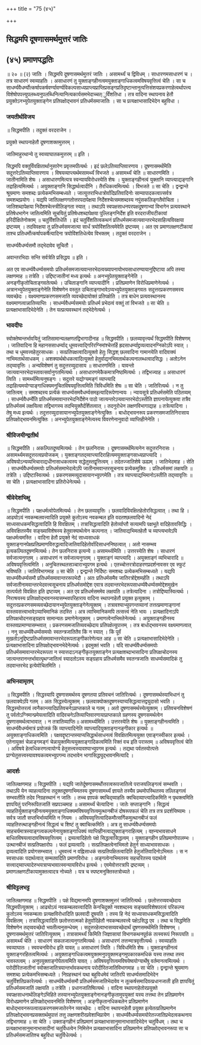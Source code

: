 +++
title = "75 (४५)"

+++


## सिद्धमपि दूषणासमर्थमुत्तरं जातिः

## (४५) **प्रमाणपद्धतिः**

॥ २० ॥ (२) जातिः । सिद्धमपि दूषणासमर्थमुत्तरं जातिः । असामर्थ्यं च द्विविधम् । साधारणमसाधारणं च । तत्र साधारणं स्वव्याहतिः । असाधारणं तु युक्ताङ्गहीनत्वमयुक्ताङ्गाधिकत्वमविषयवृत्तित्वं चेति । सा च साधर्म्यवैधर्म्योत्कर्षापकर्षवर्ण्यावर्ण्यविकल्पसाध्यप्राप्त्यप्राप्तिप्रसङ्गप्रतिदृष्टान्तानुत्पत्तिसंशयप्रकरणाहेत्वर्थापत्त्यविशेषोपपत्त्युपलब्ध्यनुपलब्धिनित्यानित्यकार्यसमभेदाच्चत्ुर्विंशतिधा । तत्र वादिना स्थापनाय हेतौ प्रयुक्तेऽनभ्युपेतयुक्ताङ्गेन प्रतिपक्षोद्भावनं प्रतिधर्मसमाजातिः । सा च प्रत्यक्षाभासादिभेदेन बहुविधा ।

### **जयतीर्थविजय**

॥ सिद्धमपीति । तदुक्तं वरदराजेन ।

प्रयुक्ते स्थापनाहेतौ दूषणाशक्तमुत्तरम् ।

जातिमाहुरथान्ये तु स्वव्याघातकमुत्तरम् ॥ इति ।

सिद्धमपि वक्तुर्विवक्षितार्थानुसारेण प्रवृत्तमपीत्यर्थः । इदं छलेऽतिव्याप्तिवारणाय । दूषणासमर्थमिति सदुत्तरेऽतिव्याप्तिवारणाय । विषयव्याप्त्यर्थमसामर्थ्यं विभजते ॥ असामर्थ्यं चेति ॥ साधारणमिति । जातीनामिति शेषः । असाधारणमित्यत्र स्वन्यायविरोधस्येति शेषः । युक्ताङ्गहीनत्वं युक्तानि व्याप्त्याद्यङ्गानि तद्राहित्यमित्यर्थः । अयुक्ताङ्गानि सिद्धार्थत्वादीनि । तैरधिकत्वमित्यर्थः । विभजते ॥ सा चेति । द्वन्द्वान्ते श्रूयमाणः समशब्दः प्रत्येकमभिसम्बध्यते । जात्युत्तराभिधात्रोर्वादिप्रतिवादिनोः साम्यापादकत्वात्सर्वत्र समशब्दप्रयोगः । यद्यपि जातिलक्षणगतोत्तरपदापेक्षया निर्देशश्चेत्समशब्दस्य नपुंसकलिङ्गतैवोचिता । जातिशब्दापेक्षया निर्देशश्चेत्स्त्रीलिङ्गता स्यात् । तथाऽपि स्वपक्षसाधनपरपक्षदूषणाभ्यां विभागेन प्रत्यवस्थाने प्रतिषेधभागेन जातित्वमिति सूचयितुं प्रतिषेधशब्दापेक्षया पुल्लिङ्गनिर्देश इति वरदराजीयटीकायां हरिदीक्षितेनोक्तम् ॥ चतुर्विंशतिधेति । इदं चतुर्विंशतित्वकथनं प्रतिधर्मसमजात्यवान्तरभेदसाहित्यविवक्षया द्रष्टव्यम् । तदविवक्षया तु प्रतिधर्मसमजात्या सार्धं त्रयोविंशतित्वमेवेति द्रष्टव्यम् । अत एव प्रमाणलक्षणटीकायां ताश्च प्रतिधर्मोत्कर्षापकर्षेत्यादिना त्रयोविंशतिधेत्येव विभक्तम् । तदुक्तं वरदराजेन ।

साधर्म्यवैधर्म्यसमौ तद्भेदावेव सूचितौ ।

अवान्तरभिदाः सन्ति सर्वत्रेति प्रसिद्धय ॥ इति ।

अत एव साधर्म्यवैधर्म्यसमयोः प्रतिधर्मसमजात्यवान्तरभेदत्वख्यापनायोभयसाधारण्यायानुद्दिष्टाया अपि तस्या लक्षणमाह ॥ तत्रेति । उद्दिष्टजातीनां मध्य इत्यर्थः ॥ अनभ्युपेतयुक्ताङ्गेनेति । अनङ्गीकृतोचिताङ्गवतेत्यर्थः । उचिताङ्गानि व्याप्त्यादीनि । प्रतिप्रमाणेन विरोधिप्रमाणेनेत्यर्थः । अत्रानभ्युपेतयुक्ताङ्गेनेति विशेषणेन वस्तुत उचिताङ्गाभावेऽप्यभ्युपेतयुक्ताङ्गवतः सदुत्तरप्रकरणसमस्य व्यवच्छेदः । वक्ष्यमाणप्रकरणसमजाति व्यवच्छेदायोक्तं प्रतिपक्षेति । तत्र बाधेन प्रत्यवस्थानस्य वक्ष्यमाणत्वान्नातिव्याप्तिः । साधर्म्यवैधर्म्यसमयोः प्रतिधर्म प्रभेदत्वं वक्तुं तां विभजते ॥ सा चेति ॥ प्रत्यक्षाभासादिभेदेनेति । तेन यत्प्रत्यवस्थानं तद्भेदेनेत्यर्थः ।

### **भावदीपः**

स्वोक्तेष्वन्तर्भावयितुं जातिसामान्यलक्षणतद्विभागादीनाह ॥ सिद्धमपीति । छलव्यावृत्त्यर्थं सिद्धमपीति विशेषणम् । जातिवादिना हि महानससाधर्म्याद् धूमवत्त्वाद्गिरिरग्निमांश्चेत्तर्हि ह्रदसाधर्म्याद्द्रव्यत्वादनग्निकोऽपि स्यात् । तथा च धूमवत्त्वहेतुरसाधकः । सत्प्रतिपक्षत्वादित्युक्तो हेतुः सिद्धश् छलवादिना गामानयेति वादिवाक्यं नाभिमतार्थसाधकम् । अशक्यार्थबोधकत्वादित्युक्तो हेतुर्वाद्यनभिमतार्थकल्पनालब्धत्वादसिद्धः । अतोऽनेन तद्य्वावृत्तिः । अन्यविशेषणं तु सदुत्तरव्युदासाय ॥ साधारणमिति । यावन्तो जात्यवान्तरभेदास्तावत्सर्वानुगतमित्यर्थः । असाधारणमेकैकमात्रनिष्ठमित्यर्थः । तद्विभज्याह ॥ असाधारणं त्विति । सामर्थ्यमित्यनुषङ्गः । सदुत्तरे यद्योग्यमङ्गं व्याप्त्यादि तद्राहित्यमयोग्याङ्गाधिक्यमनुचितविषयवृत्तित्वमिति त्रिविधमिति शेषः ॥ सा चेति । जातिरित्यर्थः । न तु जातित्वम् । समशब्दस्य प्रत्येकं साधर्म्यसमवैधर्म्यसमइत्यादिरूपेणान्वयः । न्यायसूत्रे प्रतिधर्मसमेति पठितव्यम् । साधर्म्यवैधर्म्येति प्रतिधर्मसमावान्तरभेदनिर्देशेन पाठो जात्यन्तरेऽप्यवान्तरभेदोऽस्तीति ज्ञापनायेत्युक्त्वा तत्रैव प्रतिधर्मसमं लक्षयित्वा तद्विभागस्य तदभियुक्तैर्दर्शितत्वात् । तदनुरोधेन लक्षणविभागाद्याह ॥ तत्रेत्यादिना । तेषु मध्य इत्यर्थः । तदुत्तरव्युदासायानभ्युपेतयुक्ताङ्गेनेत्युक्तिः । बाधोद्भावनरूप प्रकरणसमजातिनिरासाय प्रतिपक्षोद्भावनमित्युक्तिः । अनभ्युपेतयुक्ताङ्गेनेत्यस्य विवरणेनानुवादो व्याप्तिहीनेनेति ।

### **श्रीविजयीन्द्रतीर्थ**

॥ सिद्धमपीति । अकल्पितदूष्यमित्यर्थः । तेन छलनिरासः । दूषणासमर्थमित्यनेन सदुत्तरनिरासः । असामर्थ्यमसदुत्तरत्वप्रयोजकम् । युक्ताङ्गतद्य्वाप्त्यादिराहित्यमयुक्ताङ्गसाध्यप्राप्त्यादि । अविषयोऽन्यव्यभिचाराद्यधीनासाधकत्वस्य सद्धेतुस्तद्वृत्तित्वम् । तदेतज्जातिशेषे ऊह्यम् । जातिभेदमाह । सेति । साधर्म्यवैधर्म्यसमयोः प्रतिधर्मसमाभेदत्वेऽपि जातीनामवान्तरसूचनाय प्रत्येकमुक्तिः । प्रतिधर्मसमां लक्षयति ॥ तत्रेति । उद्दिष्टास्वित्यर्थः । प्रकरणसमव्युदासायानभ्युपगमेति । तत्र व्याप्त्याद्यभिमानोऽस्तीति तद्य्वावृत्तिः ॥ सा चेति । प्रत्यक्षाभासादिना प्रतिरोधेनेत्यर्थः ।

### **श्रीवेदेशभिक्षु**

॥ सिद्धमपीति । पक्षधर्मत्वोपेतमित्यर्थः । तेन छलव्यावृत्तिः । छलवादिविवक्षितहेतोरसिद्धत्वात् । तथा हि । आढ्योऽयं नवकम्बलवत्त्वादिति प्रयुक्ते कुतोऽस्य नवकम्बल इति वदतश्छलवादिनो नेदं साध्यसाधकमसिद्धत्वादिति हि विवक्षितम् । तत्रासिद्धत्वादिति हेतोर्व्याप्तौ सत्यामपि पक्षभूते वादिहेतावसिद्धिः । अविवक्षितस्यैव सङ्ख्याविशेषस्य हेतुवाक्यार्थत्वेन कल्पनात् । जातिवाद्यभिमतहेतौ च व्याप्त्यभावेऽपि पक्षधर्मत्वमस्ति । वादिना हेतौ प्रयुक्ते नेदं साध्यसाधकं युक्ताङ्गानपेक्षप्रतिप्रमाणविरुद्धत्वादिजातिवादिहेतोर्वादिसाधननिष्ठत्वात् । अतो नासम्भव इत्यकल्पितदूषणमित्यर्थः। तेन छलनिरास इत्यन्ये ॥ असामर्थ्यमिति । उत्तरस्येति शेषः । साधारणं सर्वजात्यनुगतम् । असाधारणं न सर्वजात्यनुगतम् । युक्ताङ्गं व्याप्त्यादि । अयुक्ताङ्गं व्यभिचारादि ॥ अविषयवृत्तित्वमिति । अनुचितस्थलसञ्चाराभ्युपगम इत्यर्थः । एतच्चोत्तरत्रोदाहरणप्रदर्शनावसर एव स्फुटं भविष्यति । जातिविभागमाह ॥ सा चेति । द्वन्द्वान्ते निर्दिष्टः समशब्दः प्रत्येकमभिसम्बध्यते । यद्यपि साधर्म्यवैधर्म्यसमौ प्रतिधर्मसमावान्तररूपभेदौ । अतः प्रतिधर्मसमैव जातिरत्रोद्देशमर्हति । तथाऽपि सर्वजातीनामवान्तरभेदवत्त्वसूचनाय प्रतिधर्मसमोद्देश एवात्र तदवान्तरभेदरूपसाधर्म्यवैधर्म्यसमोद्देशमुखेन तात्पर्यतो विवक्षित इति द्रष्टव्यम् । अत एव प्रतिधर्मसममेव लक्षयति ॥ तत्रेत्यादिना । तत्रोद्दिष्यास्वित्यर्थः । निराश्रयस्य प्रतिपक्षोद्भावनस्यासम्भवपरिहाराय वादिना स्थापनाहेतौ प्रयुक्त इत्युक्तम् । सदुत्तरप्रकरणसमव्यवच्छेदायानभ्युपेतयुक्ताङ्गेनेत्युक्तम् । तत्रावश्याभ्युपगन्तव्यानां तत्तत्प्रमाणाङ्गानां वास्तवसत्त्वाभावेऽप्याभिमानिकं तदस्ति । अत्र त्वाभिमानिकमपि तत्सत्त्वं नेति भावः । प्रत्यक्षादिनाऽपि प्रतिपक्षचोदनसङ्ग्रहाय सामान्यतः प्रमाणेनेत्युक्तम् । प्रमाणत्वेनाभिमतेनेत्यर्थः । अयुक्ताङ्गहीनस्य वास्तवप्रामाण्यासम्भवात् । प्रकरणसमजातिव्यवच्छेदाय प्रतिपक्षेत्युपात्तम् । तत्र बाधोद्भावनस्य वक्ष्यमाणत्वात् । ननु साधर्म्यवैधर्म्यसमयोः स्वतन्त्रजातितैव किं न स्यात् । किं पूर्वं मुखतोऽनुद्दिष्टप्रतिधर्मसमावान्तरभेदरूपताङ्गीकारेणेत्यत आह ॥ सा चेति ॥ प्रत्यक्षाभासादिभेदेनेति । प्रत्यक्षाभासादिना प्रतिपक्षोद्भावनभेदेनेत्यर्थः । इदमुक्तं भवति । यदि साधर्म्यवैधर्म्यसमयोः प्रतिधर्मसमावान्तरभेदरूपता न स्यात्तदाऽनङ्गीकृतयुक्ताङ्गेन प्रत्यक्षशब्दाभासादिना प्रतिपक्षचोदनस्य जात्यन्तरानन्तर्भावात्पृथग्जातित्वं स्यादतोऽस्य सङ्ग्रहाय प्रतिधर्मसमैव स्वतन्त्रजातिः साधर्म्यसमादिकं तु तदवान्तरभेद इत्येवोचितमिति ।

### **अभिनवामृतम्**

॥ सिद्धमपीति । सिद्धस्यापि दूषणासमर्थस्य दूषणतया प्रतिवचनं जातिरित्यर्थः । दूषणासमर्थस्याभिधानं तु छलवाक्येऽपि गतम् । अतः सिद्धस्येत्युक्तम् । छलवाक्योक्तदूषणस्याप्यसिद्धत्वात्तद्व्युदासो भवति । सिद्धस्योत्तरत्वं त्वनैकान्त्यादिप्रतिवचनेऽप्राप्तकाले च गतम् । अतो दूषणासमर्थस्येत्युक्तम् । प्रतिवचनविशेषणं तु पर्वतोऽग्निमान्प्रमेयत्वादिति वादिवचनेऽतिव्याप्तिवारणायाप्राप्तकाले ग्रहणस्य दूषणसमर्थत्वेन दूषणासमर्थत्वाभावात् । न तत्रातिव्याप्तिः॥ असामर्थ्यमिति । उत्तरस्येति शेषः ॥ युक्ताङ्गहीनत्वमिति । साधर्म्यवैधर्म्यमात्रं प्रयोजकं किं व्याप्त्यादिनेति व्याप्त्यादियुक्ताङ्गानङ्गीकार इत्यर्थः ॥ अयुक्ताङ्गाधिकत्वमिति । पक्षवद्दृष्टान्तस्याप्यसिद्धार्थसाधनत्वं विवक्षितमित्ययुक्त एवाङ्गस्वीकार इत्यर्थः । एतेनायुक्तं चेन्नाङ्गमङ्गं चेन्नायुक्तमित्ययुक्ताङ्गादिकत्वमिति रिक्तं वच इति परास्तम् ॥ अविषयवृत्तित्वं चेति । अविषये हेत्वधिकरणत्वायोग्ये हेतुसत्त्वस्यावश्याभ्युपगम इत्यर्थः । तद्यथा पर्वतस्योत्पत्तेः प्राग्घेतुसत्त्वस्यावश्यकत्वमभ्युपगम्य तदभावेन भागासिद्ध्युद्भावनमित्यादि ।

### **आदर्शः**

जातिलक्षणमाह ॥ सिद्धमपीति । यद्यपि जातेर्दूषणासमर्थोत्तरत्वरूपजातित्वे पराजयलिङ्गत्वं सम्भवति । तथाऽपि येन व्याहत्यादिना तदुक्तदूषणाभिमतस्य दूषणासामर्थ्यं ज्ञायते तस्यैव प्रथमोपस्थितस्य तल्लिङ्गत्वं सम्भवतीति तदेव निग्रहस्थानं न जातिः । तच्च ज्ञापकं क्वचिद्य्वाहतिः क्वचिदव्याप्त्यादिकमिति न पृथक्त्वमिति ज्ञापयितुं परनिरूपितजातिं सप्रपञ्चमाह ॥ असामर्थ्यं चेत्यादिना । जातेः सप्ताङ्गानि । सिद्धत्वं व्याहतिर्युक्ताङ्गहीनत्वमयुक्ताङ्गाधिक्यमविषयवृत्तित्वमुत्थानबीजं दोषरूपफलं चेति तत्र तत्र प्रदर्शयिष्यामः । सर्वत्र जातौ सप्तभिर्भाव्यमिति न नियमः । अविषयवृत्तित्वादिकमौत्सर्गिकमुत्थानबीजं फलं व्याहतिरुत्थाङ्गहीनत्वं सिद्धत्वं च शिष्टं तु क्वाचित्कमिति । अत्र तु साधर्म्यवैधर्म्यसमयोः साहचर्यमात्रस्याङ्गत्वकल्पनेनायुक्ताङ्गाधिक्यं व्याप्तिहीनत्वाद्युक्ताङ्गराहित्यम् । वह्न्यभावसाधने बाधितविषयत्वादावविषयवृत्तित्वम् । द्रव्यत्वादिहेतोः पक्षे सिद्धत्वासिद्धत्वम् । युक्ताङ्गहीन प्रतिप्रमाणोपालम्भः । उत्थानबीजं सत्प्रतिपक्षारोपः । फलं द्रव्यत्वादिः । सत्प्रतिपक्षत्वेनाभिमतो हेतुर्न साध्याभावसाधकः । द्रव्यत्वादिति प्रयोगसम्भवात् । धूमवत्त्वं न वह्निसाधकं सत्प्रतिपक्षितत्वादिति हेतुर्जातिवादिनोऽभिमतः । स न स्वसाधकः पदार्थत्वात् सम्मतवदिति प्रमाणविरोधः । अङ्गत्वेनाभिमतस्य सहचरितस्य पदार्थत्वे सत्त्वाद्य्वाप्त्यादेरुभयत्राप्यभावात्स्वन्यायविरोध इत्यर्थः । एवमेवोत्तरत्रापि द्रष्टव्यम् । प्रमाणलक्षणटीकायामुक्तत्वादत्र नोच्यते । यत्र च स्पष्टमनुक्तिस्तत्रोच्यते ।

### **श्रीविट्टलभट्ट**

जातिलक्षणमाह ॥ सिद्धमपीति । पक्षे विद्यमानमपि दूषणाशक्तमुत्तरं जातिरित्यर्थः । छलोत्तरव्यवच्छेदाय सिद्धमपीत्युक्तम् । आढ्योऽयं नवकम्बलवत्त्वादिति केनचिदुक्ते नवशब्दस्य सङ्ख्याविशेषपरत्वं परिकल्प्य कुतोऽस्य नवकम्बलाः प्रत्यक्षविरोधादिति छलवादी दूषयति । तस्य हि नेदं साध्यासाधकमसिद्धत्वादिति विवक्षितम् । तत्रासिद्धत्वादिति छलोत्तरात्मको हेतुर्वादिहेतौ नवकम्बलवत्त्वे पक्षेऽसिद्ध एव । तथा च सिद्धमिति विशेषणेन तद्य्ववच्छेदो भवतीत्यनुसन्धेयम् । सदुत्तरहेत्वाभासव्यवच्छेदार्थं दूषणसमर्थमिति विशेषणम् । दूषणासमर्थमुत्तरं जातिरित्युक्तम् । तत्रासामर्थ्यं किमिति जिज्ञासायां विभागकथनपूर्वकं तत्स्वरूपं निरूपयति ॥ असामर्थ्यं चेति । साधारणं सकलजात्यनुगतमित्यर्थः । असाधारणं तत्तन्मात्रवृत्तीत्यर्थः । स्वव्याहतिः स्वव्याघातः । स्ववचनविरोध इति यावत् ॥ असाधारणं त्विति । त्रिविधमिति शेषः । युक्ताङ्गहीनत्वं युक्ताङ्गरहितत्वमित्यर्थः । अयुक्ताङ्गाधिकत्वमयुक्तमनुपयुक्तमङ्गमुपकारकमधिकं यस्य तत्तथा तस्य भावस्तत्वम् । अनुपयुक्ताङ्गोपेतत्वमिति यावत् । अविषयवृत्तित्वमविषयेष्वयोग्यार्थेषु वर्तमानत्वमित्यर्थः । परोदीरितजातीनां स्वोक्तजातित्रयान्तर्भावकथनाय परोदीरितजातिविभागमाह ॥ सा चेति । द्वन्द्वान्ते श्रूयमाणः समशब्दः प्रत्येकमभिसम्बध्यते । निग्रहस्थानं यथा बहुविधमेवं जातिरपि साधर्म्यसमादिभेदेन चतुर्विंशतिप्रकारेत्यर्थः । साधर्म्यवैधर्म्यसमौ प्रतिधर्मसमजातिभेदावेव न तूत्कर्षसमादिवत्प्रधानजाती इति ज्ञापयितुं प्रतिधर्मसमजातिं लक्षयति ॥ तत्रेति । प्रधानजातिष्वित्यर्थः । वादिना स्थापनाहेतोरप्रयुक्ते स्वपक्षसाधनार्थलिङ्गेऽभिहिते तस्यानभ्युपेतयुक्ताङ्गेनानङ्गीकृतामुपयुक्तां यस्य तत्तथा तेन प्रतिप्रमाणेन विरोधप्रमाणेन प्रतिपक्षोद्भावनमिति विशेषणम् । अङ्गीकृतानधिकबलेन प्रतिप्रमाणेन बाधोद्भावनरूपत्वात्प्रकरणसमजातेरनेन व्यवच्छेदः । वादिना स्थापनाहेतौ प्रयुक्त इत्येतत्प्रतिप्रमाणेन प्रतिपक्षोद्भावनप्रसक्तार्थमुपात्तं तत्तु लक्षणशरीरप्रवेशाभिप्रायेण । साधर्म्यवैधर्म्यसमयोरेतज्जातिप्रभेदत्वकथनाय तद्विभागमाह ॥ सा चेति । उक्ताङ्गहीनं प्रतिप्रमाणं प्रत्यक्षाभासानुमानाभासादिभेदेन चतुर्विधम् । तथा च प्रत्यक्षाभासानुमानाभासादीनां चतुर्विधत्वेन निमित्तेन प्रत्यक्षाभासादिना प्रतिप्रमाणेन प्रतिपक्षोद्भावनरूपा सा च प्रतिधर्मसमजातिश्च बहुविधा चतुर्विधेत्यर्थः ।

